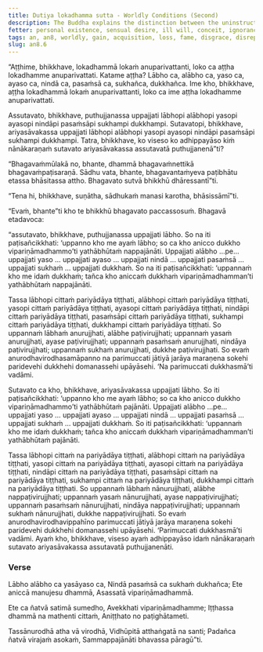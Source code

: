```yaml
---
title: Dutiya lokadhamma sutta - Worldly Conditions (Second)
description: The Buddha explains the distinction between the uninstructed ordinary person and the |learned::well-studied, instructed [sutavant]| disciple of the noble ones regarding the eight worldly conditions.
fetter: personal existence, sensual desire, ill will, conceit, ignorance
tags: an, an8, worldly, gain, acquisition, loss, fame, disgrace, disrepute, blame, praise, pleasure, pain, impermanence, mindfulness, wisdom, distinction, uninstructed ordinary person, learned disciple of the noble ones, delight, resistance, entanglement
slug: an8.6
---
```


“Aṭṭhime, bhikkhave, lokadhammā lokaṁ anuparivattanti, loko ca aṭṭha lokadhamme anuparivattati. Katame aṭṭha? Lābho ca, alābho ca, yaso ca, ayaso ca, nindā ca, pasaṁsā ca, sukhañca, dukkhañca. Ime kho, bhikkhave, aṭṭha lokadhammā lokaṁ anuparivattanti, loko ca ime aṭṭha lokadhamme anuparivattati.

Assutavato, bhikkhave, puthujjanassa uppajjati lābhopi alābhopi yasopi ayasopi nindāpi pasaṁsāpi sukhampi dukkhampi. Sutavatopi, bhikkhave, ariyasāvakassa uppajjati lābhopi alābhopi yasopi ayasopi nindāpi pasaṁsāpi sukhampi dukkhampi. Tatra, bhikkhave, ko viseso ko adhippayāso kiṁ nānākaraṇaṁ sutavato ariyasāvakassa assutavatā puthujjanenā”ti?

“Bhagavaṁmūlakā no, bhante, dhammā bhagavaṁnettikā bhagavaṁpaṭisaraṇā. Sādhu vata, bhante, bhagavantaṁyeva paṭibhātu etassa bhāsitassa attho. Bhagavato sutvā bhikkhū dhāressantī”ti.

“Tena hi, bhikkhave, suṇātha, sādhukaṁ manasi karotha, bhāsissāmī”ti.

“Evaṁ, bhante”ti kho te bhikkhū bhagavato paccassosuṁ. Bhagavā etadavoca:

“assutavato, bhikkhave, puthujjanassa uppajjati lābho. So na iti paṭisañcikkhati: ‘uppanno kho me ayaṁ lābho; so ca kho anicco dukkho vipariṇāmadhammo’ti yathābhūtaṁ nappajānāti. Uppajjati alābho …pe… uppajjati yaso … uppajjati ayaso … uppajjati nindā … uppajjati pasaṁsā … uppajjati sukhaṁ … uppajjati dukkhaṁ. So na iti paṭisañcikkhati: ‘uppannaṁ kho me idaṁ dukkhaṁ; tañca kho aniccaṁ dukkhaṁ vipariṇāmadhamman’ti yathābhūtaṁ nappajānāti.

Tassa lābhopi cittaṁ pariyādāya tiṭṭhati, alābhopi cittaṁ pariyādāya tiṭṭhati, yasopi cittaṁ pariyādāya tiṭṭhati, ayasopi cittaṁ pariyādāya tiṭṭhati, nindāpi cittaṁ pariyādāya tiṭṭhati, pasaṁsāpi cittaṁ pariyādāya tiṭṭhati, sukhampi cittaṁ pariyādāya tiṭṭhati, dukkhampi cittaṁ pariyādāya tiṭṭhati. So uppannaṁ lābhaṁ anurujjhati, alābhe paṭivirujjhati; uppannaṁ yasaṁ anurujjhati, ayase paṭivirujjhati; uppannaṁ pasaṁsaṁ anurujjhati, nindāya paṭivirujjhati; uppannaṁ sukhaṁ anurujjhati, dukkhe paṭivirujjhati. So evaṁ anurodhavirodhasamāpanno na parimuccati jātiyā jarāya maraṇena sokehi paridevehi dukkhehi domanassehi upāyāsehi. ‘Na parimuccati dukkhasmā’ti vadāmi.

Sutavato ca kho, bhikkhave, ariyasāvakassa uppajjati lābho. So iti paṭisañcikkhati: ‘uppanno kho me ayaṁ lābho; so ca kho anicco dukkho vipariṇāmadhammo’ti yathābhūtaṁ pajānāti. Uppajjati alābho …pe… uppajjati yaso … uppajjati ayaso … uppajjati nindā … uppajjati pasaṁsā … uppajjati sukhaṁ … uppajjati dukkhaṁ. So iti paṭisañcikkhati: ‘uppannaṁ kho me idaṁ dukkhaṁ; tañca kho aniccaṁ dukkhaṁ vipariṇāmadhamman’ti yathābhūtaṁ pajānāti.

Tassa lābhopi cittaṁ na pariyādāya tiṭṭhati, alābhopi cittaṁ na pariyādāya tiṭṭhati, yasopi cittaṁ na pariyādāya tiṭṭhati, ayasopi cittaṁ na pariyādāya tiṭṭhati, nindāpi cittaṁ na pariyādāya tiṭṭhati, pasaṁsāpi cittaṁ na pariyādāya tiṭṭhati, sukhampi cittaṁ na pariyādāya tiṭṭhati, dukkhampi cittaṁ na pariyādāya tiṭṭhati. So uppannaṁ lābhaṁ nānurujjhati, alābhe nappaṭivirujjhati; uppannaṁ yasaṁ nānurujjhati, ayase nappaṭivirujjhati; uppannaṁ pasaṁsaṁ nānurujjhati, nindāya nappaṭivirujjhati; uppannaṁ sukhaṁ nānurujjhati, dukkhe nappaṭivirujjhati. So evaṁ anurodhavirodhavippahīno parimuccati jātiyā jarāya maraṇena sokehi paridevehi dukkhehi domanassehi upāyāsehi. ‘Parimuccati dukkhasmā’ti vadāmi. Ayaṁ kho, bhikkhave, viseso ayaṁ adhippayāso idaṁ nānākaraṇaṁ sutavato ariyasāvakassa assutavatā puthujjanenāti.

### Verse

Lābho alābho ca yasāyaso ca,
Nindā pasaṁsā ca sukhaṁ dukhañca;
Ete aniccā manujesu dhammā,
Asassatā vipariṇāmadhammā.

Ete ca ñatvā satimā sumedho,
Avekkhati vipariṇāmadhamme;
Iṭṭhassa dhammā na mathenti cittaṁ,
Aniṭṭhato no paṭighātameti.

Tassānurodhā atha vā virodhā,
Vidhūpitā atthaṅgatā na santi;
Padañca ñatvā virajaṁ asokaṁ,
Sammappajānāti bhavassa pāragū”ti.
